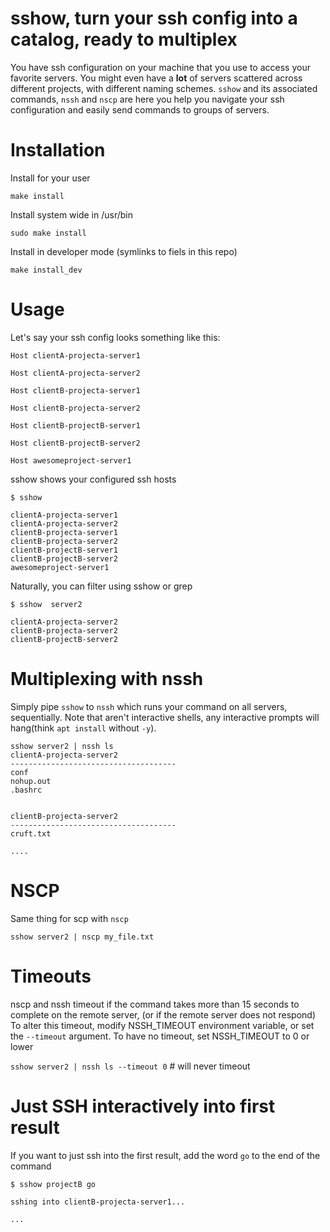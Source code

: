 # sshow, turn your ssh config into a catalog, ready to multiplex

You have ssh configuration on your machine that you use to access your favorite servers.  You might even have a __lot__ of servers scattered across different projects, with different naming schemes.  `sshow` and its associated commands, `nssh` and `nscp` are here you help you navigate your ssh configuration and easily send commands to groups of servers.

# Installation

Install for your user

`make install`

Install system wide in /usr/bin

`sudo make install`

Install in developer mode (symlinks to fiels in this repo)

`make install_dev`


# Usage

Let's say your ssh config looks something like this:

```
Host clientA-projecta-server1

Host clientA-projecta-server2

Host clientB-projecta-server1

Host clientB-projecta-server2

Host clientB-projectB-server1

Host clientB-projectB-server2

Host awesomeproject-server1

```

sshow shows your configured ssh hosts

```
$ sshow 

clientA-projecta-server1
clientA-projecta-server2
clientB-projecta-server1
clientB-projecta-server2
clientB-projectB-server1
clientB-projectB-server2
awesomeproject-server1
```

Naturally, you can filter using sshow or grep

```
$ sshow  server2

clientA-projecta-server2
clientB-projecta-server2
clientB-projectB-server2
```

# Multiplexing with nssh

Simply pipe `sshow` to `nssh` which runs your command on all servers, sequentially.  Note that aren't interactive shells, any interactive prompts will hang(think `apt install` without `-y`).


```
sshow server2 | nssh ls
clientA-projecta-server2
-------------------------------------
conf
nohup.out
.bashrc


clientB-projecta-server2
-------------------------------------
cruft.txt

....

```

# NSCP 

Same thing for scp with `nscp`

```
sshow server2 | nscp my_file.txt
```

# Timeouts

nscp and nssh timeout if the command takes more than 15 seconds to complete on the remote server, (or if the remote server does not respond)
To alter this timeout, modify NSSH_TIMEOUT environment variable, or set the `--timeout` argument.  To have no timeout, set NSSH_TIMEOUT to  0 or lower

`sshow server2 | nssh ls --timeout 0` # will never timeout

# Just SSH interactively into first result

If you want to just ssh into the first result, add the word `go` to the end of the command


```
$ sshow projectB go

sshing into clientB-projecta-server1...

...

```


